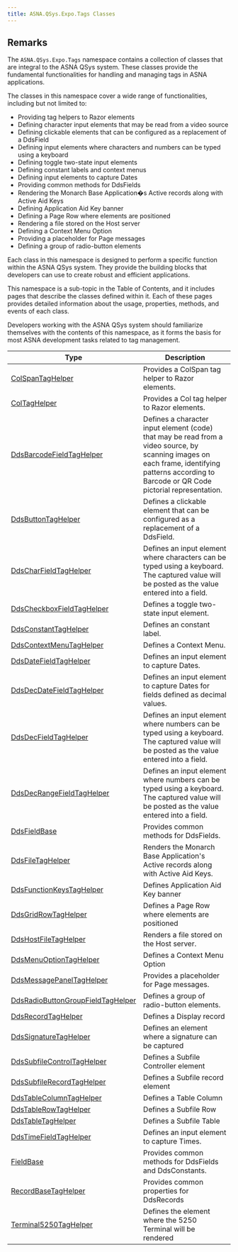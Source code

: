 ```yaml
---
title: ASNA.QSys.Expo.Tags Classes
---
```


## Remarks

The `ASNA.QSys.Expo.Tags` namespace contains a collection of classes that are integral to the ASNA QSys system. These classes provide the fundamental functionalities for handling and managing tags in ASNA applications.

The classes in this namespace cover a wide range of functionalities, including but not limited to:

- Providing tag helpers to Razor elements
- Defining character input elements that may be read from a video source
- Defining clickable elements that can be configured as a replacement of a DdsField
- Defining input elements where characters and numbers can be typed using a keyboard
- Defining toggle two-state input elements
- Defining constant labels and context menus
- Defining input elements to capture Dates
- Providing common methods for DdsFields
- Rendering the Monarch Base Application�s Active records along with Active Aid Keys
- Defining Application Aid Key banner
- Defining a Page Row where elements are positioned
- Rendering a file stored on the Host server
- Defining a Context Menu Option
- Providing a placeholder for Page messages
- Defining a group of radio-button elements

Each class in this namespace is designed to perform a specific function within the ASNA QSys system. They provide the building blocks that developers can use to create robust and efficient applications.

This namespace is a sub-topic in the Table of Contents, and it includes pages that describe the classes defined within it. Each of these pages provides detailed information about the usage, properties, methods, and events of each class.

Developers working with the ASNA QSys system should familiarize themselves with the contents of this namespace, as it forms the basis for most ASNA development tasks related to tag management.

| Type | Description |
| --- | --- |
| [ColSpanTagHelper](/reference/expo/qsys-expo-tags/col-span-tag-helper.html) | Provides a ColSpan tag helper to Razor elements.  |
| [ColTagHelper](/reference/expo/qsys-expo-tags/col-tag-helper.html) | Provides a Col tag helper to Razor elements.  |
| [DdsBarcodeFieldTagHelper](/reference/expo/qsys-expo-tags/dds-barcode-field-tag-helper.html) | Defines a character input element (code) that may be read from a video source, by scanning images on each frame, identifying patterns according to Barcode or QR Code pictorial representation. |
| [DdsButtonTagHelper](/reference/expo/qsys-expo-tags/dds-button-tag-helper.html) | Defines a clickable element that can be configured as a replacement of a DdsField.  |
| [DdsCharFieldTagHelper](/reference/expo/qsys-expo-tags/dds-char-field-tag-helper.html) | Defines an input element where characters can be typed using a keyboard. The captured value will be posted as the value entered into a field.  |
| [DdsCheckboxFieldTagHelper](/reference/expo/qsys-expo-tags/dds-checkbox-field-tag-helper.html) | Defines a toggle two-state input element. |
| [DdsConstantTagHelper](/reference/expo/qsys-expo-tags/dds-constant-tag-helper.html) | Defines an constant label. |
| [DdsContextMenuTagHelper](/reference/expo/qsys-expo-tags/dds-context-menu-tag-helper.html) | Defines a Context Menu. |
| [DdsDateFieldTagHelper](/reference/expo/qsys-expo-tags/dds-date-field-tag-helper.html) | Defines an input element to capture Dates. |
| [DdsDecDateFieldTagHelper](/reference/expo/qsys-expo-tags/dds-dec-date-field-tag-helper.html) | Defines an input element to capture Dates for fields defined as decimal values. |
| [DdsDecFieldTagHelper](/reference/expo/qsys-expo-tags/dds-dec-field-tag-helper.html) | Defines an input element where numbers can be typed using a keyboard. The captured value will be posted as the value entered into a field.  |
| [DdsDecRangeFieldTagHelper](/reference/expo/qsys-expo-tags/dds-dec-range-field-tag-helper.html) | Defines an input element where numbers can be typed using a keyboard. The captured value will be posted as the value entered into a field.  |
| [DdsFieldBase](/reference/expo/qsys-expo-tags/dds-field-base.html) | Provides common methods for DdsFields. |
| [DdsFileTagHelper](/reference/expo/qsys-expo-tags/dds-file-tag-helper.html) | Renders the Monarch Base Application's Active records along with Active Aid Keys. |
| [DdsFunctionKeysTagHelper](/reference/expo/qsys-expo-tags/dds-function-keys-tag-helper.html) | Defines Application Aid Key banner |
| [DdsGridRowTagHelper](/reference/expo/qsys-expo-tags/dds-grid-row-tag-helper.html) | Defines a Page Row where elements are positioned |
| [DdsHostFileTagHelper](/reference/expo/qsys-expo-tags/dds-host-file-tag-helper.html) | Renders a file stored on the Host server. |
| [DdsMenuOptionTagHelper](/reference/expo/qsys-expo-tags/dds-menu-option-tag-helper.html) | Defines a Context Menu Option |
| [DdsMessagePanelTagHelper](/reference/expo/qsys-expo-tags/dds-message-panel-tag-helper.html) | Provides a placeholder for Page messages. |
| [DdsRadioButtonGroupFieldTagHelper](/reference/expo/qsys-expo-tags/dds-radio-button-group-field-tag-helper.html) | Defines a group of radio-button elements. |
| [DdsRecordTagHelper](/reference/expo/qsys-expo-tags/dds-record-tag-helper.html) | Defines a Display record |
| [DdsSignatureTagHelper](/reference/expo/qsys-expo-tags/dds-signature-tag-helper.html) | Defines an element where a signature can be captured |
| [DdsSubfileControlTagHelper](/reference/expo/qsys-expo-tags/dds-subfile-control-tag-helper.html) | Defines a Subfile Controller element |
| [DdsSubfileRecordTagHelper](/reference/expo/qsys-expo-tags/dds-subfile-record-tag-helper.html) | Defines a Subfile record element |
| [DdsTableColumnTagHelper](/reference/expo/qsys-expo-tags/dds-table-column-tag-helper.html) | Defines a Table Column |
| [DdsTableRowTagHelper](/reference/expo/qsys-expo-tags/dds-table-row-tag-helper.html) | Defines a Subfile Row |
| [DdsTableTagHelper](/reference/expo/qsys-expo-tags/dds-table-tag-helper.html) | Defines a Subfile Table |
| [DdsTimeFieldTagHelper](/reference/expo/qsys-expo-tags/dds-time-field-tag-helper.html) | Defines an input element to capture Times. |
| [FieldBase](/reference/expo/qsys-expo-tags/field-base.html) | Provides common methods for DdsFields and DdsConstants. |
| [RecordBaseTagHelper](/reference/expo/qsys-expo-tags/record-base-tag-helper.html) | Provides common properties for DdsRecords |
| [Terminal5250TagHelper](/reference/expo/qsys-expo-tags/terminal5250-tag-helper.html) | Defines the element where the 5250 Terminal will be rendered |
